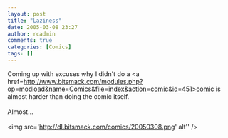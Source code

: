 ```yaml
---
layout: post
title: "Laziness"
date: 2005-03-08 23:27
author: rcadmin
comments: true
categories: [Comics]
tags: []
---
```

Coming up with excuses why I didn't do a <a href=http://www.bitsmack.com/modules.php?op=modload&name=Comics&file=index&action=comic&id=451>comic</a> is almost harder than doing the comic itself.<br />
<br />
Almost...<Br><br><!--more--><img src='http://dl.bitsmack.com/comics/20050308.png' alt'' />
